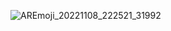 ![AREmoji_20221108_222521_31992](https://user-images.githubusercontent.com/97546871/200678847-9d30be26-7f40-4feb-9f58-8564dc3d67b4.png)






